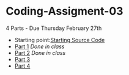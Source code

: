 # Coding-Assigment-03
4 Parts - Due Thursday February 27th

* Starting point:[Starting Source Code]
* [Part 1][] _Done in class_
* [Part 2][] _Done in class_
* [Part 3][]
* [Part 4][]


[Starting Source Code]:https://github.com/SyracuseUniversity-CIS444/Coding-Assignment-02
[Part 1]:https://github.com/SyracuseUniversity-CIS444/CIS-444/blob/master/Lectures/L11%20Animations/Pt1.md
[Part 2]:https://github.com/SyracuseUniversity-CIS444/CIS-444/blob/master/Lectures/L11%20Animations/Pt2.md
[Part 3]:Pt3-HW-03.md
[Part 4]:Pt3-HW-04.md
